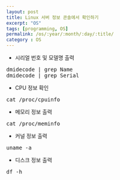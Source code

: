 ```yaml
---
layout: post
title: Linux 서버 정보 콘솔에서 확인하기
excerpt: "OS"
tags: [programming, OS]
permalink: /os/:year/:month/:day/:title/
category : OS
---
```


- 시리얼 번호 및 모델명 출력
<pre class="prettyprint">
dmidecode | grep Name
dmidecode | grep Serial
</pre>

- CPU 정보 확인
<pre class="prettyprint">
cat /proc/cpuinfo
</pre>

- 메모리 정보 출력
<pre class="prettyprint">
cat /proc/meminfo
</pre>

- 커널 정보 출력
<pre class="prettyprint">
uname -a
</pre>

- 디스크 정보 출력
<pre class="prettyprint">
df -h
</pre>

